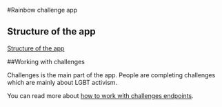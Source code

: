 #Rainbow challenge app

## Structure of the app

[Structure of the app](app_structure.md) 

##Working with challenges

Challenges is the main part of the app. People are completing challenges which are mainly about LGBT activism.

You can read more about [how to work with challenges endpoints](challenge_actions.md).

